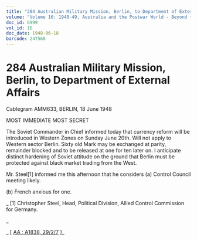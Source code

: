 ```yaml
---
title: "284 Australian Military Mission, Berlin, to Department of External Affairs"
volume: "Volume 16: 1948-49, Australia and the Postwar World - Beyond the Region"
doc_id: 6999
vol_id: 16
doc_date: 1948-06-18
barcode: 247568
---
```


# 284 Australian Military Mission, Berlin, to Department of External Affairs

Cablegram AMM633, BERLIN, 18 June 1948

MOST IMMEDIATE MOST SECRET

The Soviet Commander in Chief informed today that currency reform will be introduced in Western Zones on Sunday June 20th. Will not apply to Western sector Berlin. Sixty old Mark may be exchanged at parity, remainder blocked and to be released at one for ten later on. I anticipate distinct hardening of Soviet attitude on the ground that Berlin must be protected against black market trading from the West.

Mr. Steel[1] informed me this afternoon that he considers (a) Control Council meeting likely.

(b) French anxious for one.

_ [1] Christopher Steel, Head, Political Division, Allied Control Commission for Germany.

_

_ [ [AA : A1838, 29/2/7](http://www.naa.gov.au/cgi-bin/Search?O=I&Number=247568) ]_
